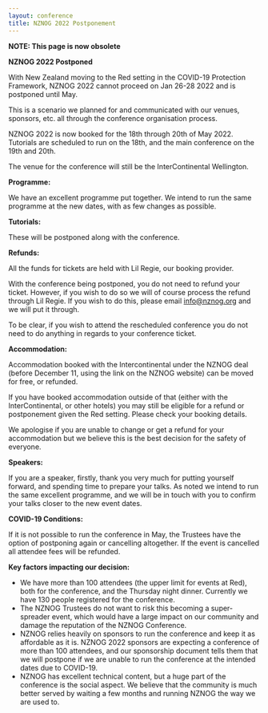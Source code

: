 ```yaml
---
layout: conference
title: NZNOG 2022 Postponement
---
```

**NOTE: This page is now obsolete**

**NZNOG 2022 Postponed**

With New Zealand moving to the Red setting in the COVID-19 Protection Framework, NZNOG 2022 cannot proceed on Jan 26-28 2022 and is postponed until May. 

This is a scenario we planned for and communicated with our venues, sponsors, etc. all through the conference organisation process.

NZNOG 2022 is now booked for the 18th through 20th of May 2022. Tutorials are scheduled to run on the 18th, and the main conference on the 19th and 20th.

The venue for the conference will still be the InterContinental Wellington.

**Programme:**

We have an excellent programme put together. We intend to run the same programme at the new dates, with as few changes as possible.

**Tutorials:**

These will be postponed along with the conference.

**Refunds:**

All the funds for tickets are held with Lil Regie, our booking provider.

With the conference being postponed, you do not need to refund your ticket. However, if you wish to do so we will of course process the refund through Lil Regie. If you wish to do this, please email info@nznog.org and we will put it through.

To be clear, if you wish to attend the rescheduled conference you do not need to do anything in regards to your conference ticket.

**Accommodation:**

Accommodation booked with the Intercontinental under the NZNOG deal (before December 11, using the link on the NZNOG website) can be moved for free, or refunded.

If you have booked accommodation outside of that (either with the InterContinental, or other hotels) you may still be eligible for a refund or postponement given the Red setting. Please check your booking details.

We apologise if you are unable to change or get a refund for your accommodation but we believe this is the best decision for the safety of everyone.

**Speakers:**

If you are a speaker, firstly, thank you very much for putting yourself forward, and spending time to prepare your talks. As noted we intend to run the same excellent programme, and we will be in touch with you to confirm your talks closer to the new event dates.

**COVID-19 Conditions:**

If it is not possible to run the conference in May, the Trustees have the option of postponing again or cancelling altogether. If the event is cancelled all attendee fees will be refunded.

**Key factors impacting our decision:**

* We have more than 100 attendees (the upper limit for events at Red), both for the conference, and the Thursday night dinner. Currently we have 130 people registered for the conference.
* The NZNOG Trustees do not want to risk this becoming a super-spreader event, which would have a large impact on our community and damage the reputation of the NZNOG Conference.
* NZNOG relies heavily on sponsors to run the conference and keep it as affordable as it is. NZNOG 2022 sponsors are expecting a conference of more than 100 attendees, and our sponsorship document tells them that we will postpone if we are unable to run the conference at the intended dates due to COVID-19.
* NZNOG has excellent technical content, but a huge part of the conference is the social aspect. We believe that the community is much better served by waiting a few months and running NZNOG the way we are used to.
